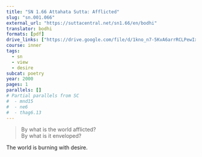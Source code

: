 ```yaml
---
title: "SN 1.66 Attahata Sutta: Afflicted"
slug: "sn.001.066"
external_url: "https://suttacentral.net/sn1.66/en/bodhi"
translator: bodhi
formats: [pdf]
drive_links: ["https://drive.google.com/file/d/1kno_n7-5KvA6arrRCLPewIxJSbK3YlWI/view?usp=drivesdk"]
course: inner
tags:
  - sn
  - view
  - desire
subcat: poetry
year: 2000
pages: 1
parallels: []
# Partial parallels from SC
#  - mnd15
#  - ne6
#  - thag6.13
---
```


> By what is the world afflicted?  
By what is it enveloped?

The world is burning with desire.

